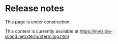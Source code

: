 # Release notes

This page is under construction.

This content is currently available at
https://invisible-island.net/xterm/xterm.log.html
